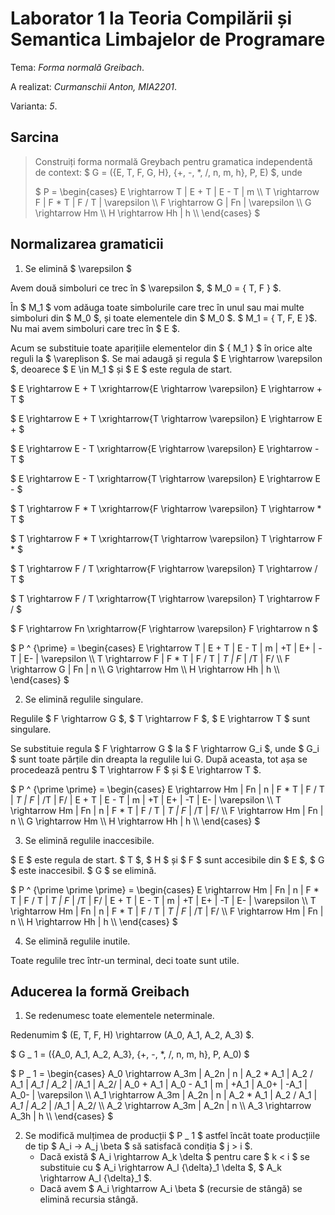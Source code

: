 # Laborator 1 la Teoria Compilării și Semantica Limbajelor de Programare

Tema: *Forma normală Greibach*.

A realizat: *Curmanschii Anton, MIA2201*.

Varianta: *5*.


## Sarcina


> Construiți forma normală Greybach pentru gramatica independentă de context:
> $ G = (\{E, T, F, G, H\}, \{+, -, *, /, n, m, h\}, P, E) $, unde 
>
> $
> P = \begin{cases}
> E \rightarrow T | E + T | E - T | m \\\\
> T \rightarrow F | F * T | F / T | \varepsilon \\\\
> F \rightarrow G | Fn | \varepsilon \\\\
> G \rightarrow Hm \\\\
> H \rightarrow Hh | h \\\\
> \end{cases}
> $


## Normalizarea gramaticii

1. Se elimină $ \varepsilon $

Avem două simboluri ce trec în $ \varepsilon $, $ M_0 = \{ T, F \} $.

În $ M_1 $ vom adăuga toate simbolurile care trec în unul sau mai multe simboluri din $ M_0 $, și toate elementele din $ M_0 $. $ M_1 = \{ T, F, E \}$. Nu mai avem simboluri care trec în $ E $.

Acum se substituie toate aparițiile elementelor din $ \{ M_1 \} $ în orice alte reguli la $ \vareplison $. Se mai adaugă și regula $ E \rightarrow \varepsilon $, deoarece $ E \in M_1 $ și $ E $ este regula de start.

$ E \rightarrow E + T \xrightarrow{E \rightarrow \varepsilon} E \rightarrow + T $

$ E \rightarrow E + T \xrightarrow{T \rightarrow \varepsilon} E \rightarrow E + $

$ E \rightarrow E - T \xrightarrow{E \rightarrow \varepsilon} E \rightarrow - T $

$ E \rightarrow E - T \xrightarrow{T \rightarrow \varepsilon} E \rightarrow E - $

$ T \rightarrow F * T \xrightarrow{F \rightarrow \varepsilon} T \rightarrow * T $

$ T \rightarrow F * T \xrightarrow{T \rightarrow \varepsilon} T \rightarrow F * $

$ T \rightarrow F / T \xrightarrow{F \rightarrow \varepsilon} T \rightarrow / T $

$ T \rightarrow F / T \xrightarrow{T \rightarrow \varepsilon} T \rightarrow F / $

$ F \rightarrow Fn \xrightarrow{F \rightarrow \varepsilon} F \rightarrow n $

$
P ^ {\prime} = \begin{cases}
E \rightarrow T | E + T | E - T | m | +T | E+ | -T | E- | \varepsilon \\\\
T \rightarrow F | F * T | F / T | *T | F* | /T | F/ \\\\
F \rightarrow G | Fn | n \\\\
G \rightarrow Hm \\\\
H \rightarrow Hh | h \\\\
\end{cases}
$

2. Se elimină regulile singulare.

Regulile $ F \rightarrow G $, $ T \rightarrow F $, $ E \rightarrow T $ sunt singulare.

Se substituie regula $ F \rightarrow G $ la $ F \rightarrow G_i $, unde $ G_i $ sunt toate părțile din dreapta la regulile lui G.
După aceasta, tot așa se procedează pentru $ T \rightarrow F $ și $ E \rightarrow T $.

$
P ^ {\prime \prime} = \begin{cases}
E \rightarrow Hm | Fn | n | F * T | F / T | *T | F* | /T | F/ | E + T | E - T | m | +T | E+ | -T | E- | \varepsilon \\\\
T \rightarrow Hm | Fn | n | F * T | F / T | *T | F* | /T | F/ \\\\
F \rightarrow Hm | Fn | n \\\\
G \rightarrow Hm \\\\
H \rightarrow Hh | h \\\\
\end{cases}
$

3. Se elimină regulile inaccesibile.

$ E $ este regula de start. $ T $, $ H $ și $ F $ sunt accesibile din $ E $, $ G $ este inaccesibil. $ G $ se elimină.

$
P ^ {\prime \prime \prime} = \begin{cases}
E \rightarrow Hm | Fn | n | F * T | F / T | *T | F* | /T | F/ | E + T | E - T | m | +T | E+ | -T | E- | \varepsilon \\\\
T \rightarrow Hm | Fn | n | F * T | F / T | *T | F* | /T | F/ \\\\
F \rightarrow Hm | Fn | n \\\\
H \rightarrow Hh | h \\\\
\end{cases}
$

4. Se elimină regulile inutile.

Toate regulile trec într-un terminal, deci toate sunt utile.


## Aducerea la formă Greibach

1. Se redenumesc toate elementele neterminale.

Redenumim $ (E, T, F, H) \rightarrow (A_0, A_1, A_2, A_3) $.

$ G _ 1 = (\{A_0, A_1, A_2, A_3\}, \{+, -, *, /, n, m, h\}, P, A_0) $

$
P _ 1 = \begin{cases}
A_0 \rightarrow A_3m | A_2n | n | A_2 * A_1 | A_2 / A_1 | *A_1 | A_2* | /A_1 | A_2/ | A_0 + A_1 | A_0 - A_1 | m | +A_1 | A_0+ | -A_1 | A_0- | \varepsilon \\\\
A_1 \rightarrow A_3m | A_2n | n | A_2 * A_1 | A_2 / A_1 | *A_1 | A_2* | /A_1 | A_2/ \\\\
A_2 \rightarrow A_3m | A_2n | n \\\\
A_3 \rightarrow A_3h | h \\\\
\end{cases}
$


2. Se modifică mulțimea de producții $ P _ 1 $ astfel încât toate producțiile de tip $ A_i → A_j \beta $ să satisfacă condiția $ j > i $.
    - Dacă există $ A_i \rightarrow A_k \delta $ pentru care $ k < i $ se substituie cu $ A_i \rightarrow A_l {\delta}_1 \delta $, $ A_k \rightarrow A_l {\delta}_1 $.
    - Dacă avem $ A_i \rightarrow A_i \beta $ (recursie de stângă) se elimină recursia stângă.

